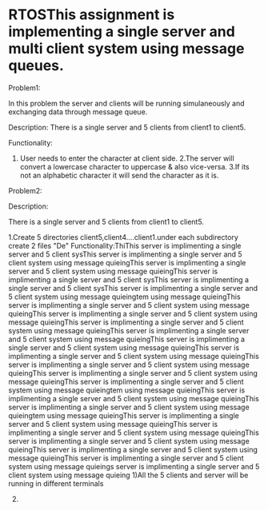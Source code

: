 # RTOSThis assignment is implementing a single server and multi client system using message queues.

Problem1:

In this problem the server and clients will be running simulaneously and exchanging data through message queue.

Description:
              There is a single server and 5 clients from client1 to client5.

Functionality:

1. User needs to enter the character at client side.
2.The server will convert a lowercase character to uppercase & also vice-versa.
3.If its not an alphabetic character it will send the character as it is.


Problem2:

Description:

There is a single server and 5 clients from client1 to client5.

1.Create 5 directories client5,client4....client1.under each subdirectory create 2 files "De"
Functionality:ThiThis server is implimenting a single server and 5 client sysThis server is implimenting a single server and 5 client system using message quieingThis server is implimenting a single server and 5 client system using message quieingThis server is implimenting a single server and 5 client sysThis server is implimenting a single server and 5 client sysThis server is implimenting a single server and 5 client system using message quieingtem using message quieingThis server is implimenting a single server and 5 client system using message quieingThis server is implimenting a single server and 5 client system using message quieingThis server is implimenting a single server and 5 client system using message quieingThis server is implimenting a single server and 5 client system using message quieingThis server is implimenting a single server and 5 client system using message quieingThis server is implimenting a single server and 5 client system using message quieingThis server is implimenting a single server and 5 client system using message quieingThis server is implimenting a single server and 5 client system using message quieingThis server is implimenting a single server and 5 client system using message quieingtem using message quieingThis server is implimenting a single server and 5 client system using message quieingThis server is implimenting a single server and 5 client system using message quieingtem using message quieingThis server is implimenting a single server and 5 client system using message quieingThis server is implimenting a single server and 5 client system using message quieingThis server is implimenting a single server and 5 client system using message quieingThis server is implimenting a single server and 5 client system using message quieingThis server is implimenting a single server and 5 client system using message quieings server is implimenting a single server and 5 client system using message quieing
1)All the 5 clients and server will be running in different terminals

2)
